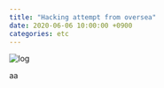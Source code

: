 ```yaml
---
title: "Hacking attempt from oversea"
date: 2020-06-06 10:00:00 +0900
categories: etc
---
```


![log](/blob/master/upload/200606-upload.png "log")

aa
